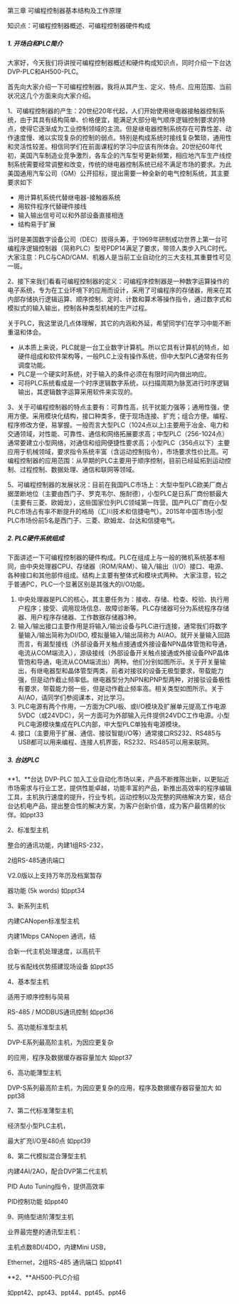 第三章 可编程控制器基本结构及工作原理

知识点：可编程控制器概述、可编程控制器硬件构成

##### 1. 开场白和PLC简介

大家好，今天我们将讲授可编程控制器概述和硬件构成知识点，同时介绍一下台达DVP-PLC和AH500-PLC。

首先向大家介绍一下可编程控制器，我将从其产生、定义、特点、应用范围、当前状况这几个方面来向大家介绍。

1、可编程控制器的产生：20世纪20年代起，人们开始使用继电器接触器控制系统，由于其具有结构简单、价格便宜，能满足大部分电气顺序逻辑控制要求的特点，使得它逐渐成为工业控制领域的主流。但是继电器控制系统存在可靠性差、动作速度慢、难以实现复杂的控制的弱点。特别是构成系统时接线复杂繁琐，通用性和灵活性较差。相信同学们在前面课程的学习中应该有所体会。20世纪60年代初，美国汽车制造业竞争激烈，各车企的汽车型号更新频繁，相应地汽车生产线控制系统需要经常调整和改变，传统的继电器控制系统已经不满足市场的要求。为此美国通用汽车公司（GM）公开招标，提出需要一种全新的电气控制系统，其主要要求如下

- 用计算机系统代替继电器-接触器系统
- 用软件程序代替硬件接线
- 输入输出信号可以和外部设备直接相连
- 结构易于扩展

当时是美国数字设备公司（DEC）拔得头筹，于1969年研制成功世界上第一台可编程序逻辑控制器（简称PLC）型号PDP14满足了要求，带领人类步入PLC时代。 大家注意：PLC与CAD/CAM、机器人是当前工业自动化的三大支柱,其重要性可见一斑。<!--ppt1-->

2、接下来我们看看可编程控制器的定义：可编程序控制器是一种数字运算操作的电子系统，专为在工业环境下的应用而设计，采用了可编程序的存储器，用来在其内部存储执行逻辑运算、顺序控制、定时、计数和算术等操作指令，通过数字式和模拟式的输入输出，控制各种类型机械的生产过程。

关于PLC，我这里说几点体理解，其它的内涵和外延，希望同学们在学习中能不断重温和体会。

- 从本质上来说，PLC就是一台工业数字计算机。所以它具有计算机的特点，如硬件组成和软件架构等，一般PLC上没有操作系统，但中大型PLC通常有任务调度功能。
- PLC是一个硬实时系统，对于输入的条件必须在有限时间内做出响应。
- 可将PLC系统看成是一个时序逻辑数字系统，以扫描周期为脉宽进行时序逻辑输出，其逻辑数字运算采用软件来实现的。<!--ppt2-->

3、关于可编程控制器的特点主要有：可靠性高，抗干扰能力强等；通用性强，使用方便。采用模块化结构，接口种类多，便于现场连接、扩充；组合方便。编程、程序修改方便，易掌握。一般而言大型PLC（1024点以上)主要用于冶金、电力和交通领域，对性能、可靠性、通信和网络拓展要求高；中型PLC（256-1024点）通常要建立小型网络，对通信和组网便捷性要求高；小型PLC（356点以下）主要应用于机械领域，要求指令系统丰富（含运动控制指令），市场要求性价比高。可编程控制器的应用范围：从早期的PLC主要用于顺序控制，目前已经延拓到运动控制、过程控制、数据处理、通信和联网等领域。<!--ppt6-->

5、可编程控制器的发展状况：目前在我国PLC市场上：大型中型PLC欧美厂商占据垄断地位（主要由西门子、罗克韦尔、施耐德），小型PLC是日系厂商份额最大（主要有三菱、欧姆龙），这些国家位列PLC领域第一阵营。国产PLC厂商在小型PLC市场占有率不断提升的格局（汇川技术和信捷电气）。2015年中国市场小型PLC市场份前5名是西门子、三菱、欧姆龙、台达和信捷电气。

##### 2. PLC硬件系统组成

下面讲述一下可编程控制器的硬件构成。PLC在组成上与一般的微机系统基本相同，由中央处理器CPU、存储器（ROM/RAM）、输入/输出（I/O）接口、电源、各种接口和其他部件组成。结构上主要有整体式和模块式两种。<!--ppt14--> 大家注意，较之于普通PC，PLC一个显著区别是其强大的I/O功能。

1. 中央处理器是PLC的核心，其主要任务为：接收、存储、检查、校验、执行用户程序；接受、调用现场信息、故障诊断等。PLC存储器可分为系统程序存储器、用户程序存储器、工作数据存储器3种。
2. 输入/输出接口主要作用是将输入/输出设备与PLC进行连接，通常我们将数字量输入/输出简称为DI/DO, 模拟量输入/输出简称为 AI/AO。就开关量输入回路而言，有漏型接线（外部设备开关触点接通或外接设备NPN晶体管饱和导通，电流从COM端流入），源级接线（外部设备开关触点接通或外接设备PNP晶体管饱和导通，电流从COM端流出）两种。他们分别如图所示。关于开关量输出，有继电器型和晶体管型两类，前者对接驳的设备无极型要求，带载能力强，但是动作截止频率低。继电器型分为NPN和PNP型两种，对接驳设备极性有要求，带载能力弱一些，但是动作截止频率高。相关类型如图所示。关于AI/AO，请同学们参阅课本，对比学习。
3. PLC电源有两个作用，一方面为CPU板、或I/O模块及扩展单元提高工作电源5VDC（或24VDC），另一方面可为外部输入元件提供24VDC工作电源。小型PLC电源模块集成在PLC内部，中大型PLC单独有电源模块。
4. 接口（主要用于扩展、通信、接驳智能I/O等）通常接口RS232、RS485与USB都可以用来编程、连接人机界面，RS232、RS485可以用来联网。

##### 3. 台达PLC



**1、**台达 DVP-PLC
加入工业自动化市场以来，产品不断推陈出新，以更贴近市场需求与行业工艺，提供性能卓越，功能丰富的产品，新推出高效率的程序编辑工具，主机执行速度的提升，行业专机，运动控制以及完整的网络解决方案，结合台达机电产品，提出整合性的解决方案，为客户创新价值，成为客户最信赖的伙伴。如ppt33

2、标准型主机

整合的通讯功能，内建1组RS-232，

2组RS-485通讯端口

V2.0版以上支持万年历及档案暂存

器功能 (5k words) 如ppt34

3、新系列主机

内建CANopen标准型主机

内建1Mbps CANopen 通讯，结

合新一代主机处理速度，以高抗干

扰与省配线优势搭建现场设备 如ppt35

4、基本型主机

适用于顺序控制与简易

RS-485 / MODBUS通讯控制 如ppt36

5、高功能标准型主机

DVP-E系列最高阶主机，为因应更复杂

的应用，程序及数据缓存器容量加大 如ppt37

6、高功能薄型主机

DVP-S系列最高阶主机，为因应更复杂的应用，程序及数据缓存器容量加大 如ppt38

7、第二代标准薄型主机

经济型小型PLC主机，

最大扩充I/O至480点 如ppt39

8、第二代模拟混合薄型主机

内建4AI/2AO，配合DVP第二代主机

PID Auto Tuning指令，提供高效率

PID控制功能 如ppt40

9、网络型进阶薄型主机

业界最完整的通讯型主机：

主机点数8DI/4DO，内建Mini USB，

Ethernet，2组RS-485 通讯端口 如ppt41

**2、**AH500-PLC介绍

如ppt42、ppt43、ppt44、ppt45、ppt46
